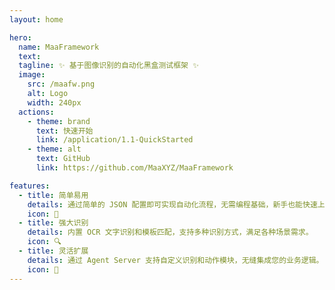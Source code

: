 ```yaml
---
layout: home

hero:
  name: MaaFramework
  text:
  tagline: ✨ 基于图像识别的自动化黑盒测试框架 ✨
  image:
    src: /maafw.png
    alt: Logo
    width: 240px
  actions:
    - theme: brand
      text: 快速开始
      link: /application/1.1-QuickStarted
    - theme: alt
      text: GitHub
      link: https://github.com/MaaXYZ/MaaFramework

features:
  - title: 简单易用
    details: 通过简单的 JSON 配置即可实现自动化流程，无需编程基础，新手也能快速上手。
    icon: 🚀
  - title: 强大识别
    details: 内置 OCR 文字识别和模板匹配，支持多种识别方式，满足各种场景需求。
    icon: 🔍
  - title: 灵活扩展
    details: 通过 Agent Server 支持自定义识别和动作模块，无缝集成您的业务逻辑。
    icon: 🔧
---
```

